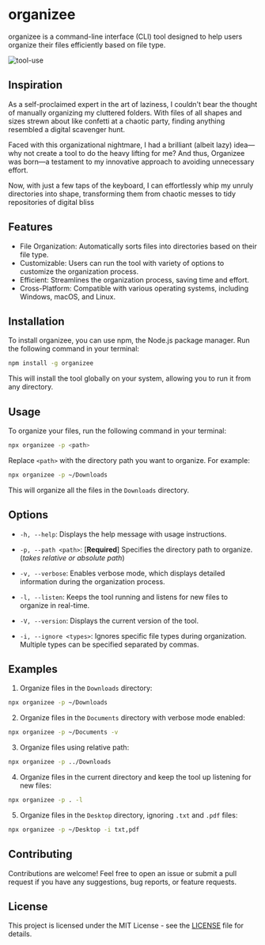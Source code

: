 # organizee

organizee is a command-line interface (CLI) tool designed to help users organize their files efficiently based on file type.

![tool-use](https://github.com/ab-elhaddad/organizee/assets/113056556/81ec5893-8556-4926-8ac6-9a231bdc80ad)

## Inspiration

As a self-proclaimed expert in the art of laziness, I couldn't bear the thought of manually organizing my cluttered folders. With files of all shapes and sizes strewn about like confetti at a chaotic party, finding anything resembled a digital scavenger hunt.

Faced with this organizational nightmare, I had a brilliant (albeit lazy) idea—why not create a tool to do the heavy lifting for me? And thus, Organizee was born—a testament to my innovative approach to avoiding unnecessary effort.

Now, with just a few taps of the keyboard, I can effortlessly whip my unruly directories into shape, transforming them from chaotic messes to tidy repositories of digital bliss

## Features

- File Organization: Automatically sorts files into directories based on their file type.
- Customizable: Users can run the tool with variety of options to customize the organization process.
- Efficient: Streamlines the organization process, saving time and effort.
- Cross-Platform: Compatible with various operating systems, including Windows, macOS, and Linux.

## Installation

To install organizee, you can use npm, the Node.js package manager. Run the following command in your terminal:

```bash
npm install -g organizee
```

This will install the tool globally on your system, allowing you to run it from any directory.

## Usage

To organize your files, run the following command in your terminal:

```bash
npx organizee -p <path>
```

Replace `<path>` with the directory path you want to organize. For example:

```bash
npx organizee -p ~/Downloads
```

This will organize all the files in the `Downloads` directory.

## Options

- `-h, --help`: Displays the help message with usage instructions.

- `-p, --path <path>`: [**Required**] Specifies the directory path to organize. (_takes relative or absolute path_)

- `-v, --verbose`: Enables verbose mode, which displays detailed information during the organization process.

- `-l, --listen`: Keeps the tool running and listens for new files to organize in real-time.

- `-V, --version`: Displays the current version of the tool.

- `-i, --ignore <types>`: Ignores specific file types during organization. Multiple types can be specified separated by commas.

## Examples

1. Organize files in the `Downloads` directory:

```bash
npx organizee -p ~/Downloads
```

2. Organize files in the `Documents` directory with verbose mode enabled:

```bash
npx organizee -p ~/Documents -v
```

3. Organize files using relative path:

```bash
npx organizee -p ../Downloads
```

4. Organize files in the current directory and keep the tool up listening for new files:

```bash
npx organizee -p . -l
```

5. Organize files in the `Desktop` directory, ignoring `.txt` and `.pdf` files:

```bash
npx organizee -p ~/Desktop -i txt,pdf
```

## Contributing

Contributions are welcome! Feel free to open an issue or submit a pull request if you have any suggestions, bug reports, or feature requests.

## License

This project is licensed under the MIT License - see the [LICENSE](LICENSE) file for details.
